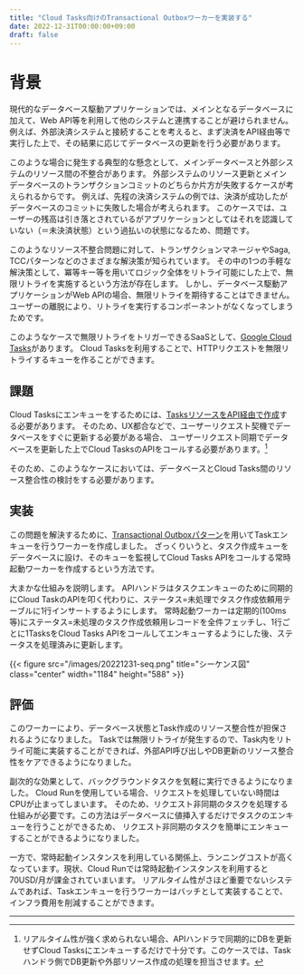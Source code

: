 ```yaml
---
title: "Cloud Tasks向けのTransactional Outboxワーカーを実装する"
date: 2022-12-31T00:00:00+09:00
draft: false
---
```


# 背景

現代的なデータベース駆動アプリケーションでは、メインとなるデータベースに加えて、Web API等を利用して他のシステムと連携することが避けられません。
例えば、外部決済システムと接続することを考えると、まず決済をAPI経由等で実行した上で、その結果に応じてデータベースの更新を行う必要があります。

このような場合に発生する典型的な懸念として、メインデータベースと外部システムのリソース間の不整合があります。 
外部システムのリソース更新とメインデータベースのトランザクションコミットのどちらか片方が失敗するケースが考えられるからです。
例えば、先程の決済システムの例では、決済が成功したがデータベースのコミットに失敗した場合が考えられます。
このケースでは、ユーザーの残高は引き落とされているがアプリケーションとしてはそれを認識していない（＝未決済状態）という過払いの状態になるため、問題です。

このようなリソース不整合問題に対して、トランザクションマネージャやSaga, TCCパターンなどのさまざまな解決策が知られています。
その中の1つの手軽な解決策として、冪等キー等を用いてロジック全体をリトライ可能にした上で、無限リトライを実施するという方法が存在します。
しかし、データベース駆動アプリケーションがWeb APIの場合、無限リトライを期待することはできません。ユーザーの離脱により、リトライを実行するコンポーネントがなくなってしまうためです。

このようなケースで無限リトライをトリガーできるSaaSとして、[Google Cloud Tasks](https://cloud.google.com/tasks?hl=ja)があります。
Cloud Tasksを利用することで、HTTPリクエストを無限リトライするキューを作ることができます。

## 課題

Cloud Tasksにエンキューをするためには、[TasksリソースをAPI経由で作成](https://cloud.google.com/tasks/docs/reference/rest/v2beta3/projects.locations.queues.tasks/create)する必要があります。
そのため、UX都合などで、ユーザーリクエスト契機でデータベースをすぐに更新する必要がある場合、
ユーザーリクエスト同期でデータベースを更新した上でCloud TasksのAPIをコールする必要があります。[^note_background]

そのため、このようなケースにおいては、データベースとCloud Tasks間のリソース整合性の検討をする必要があります。

## 実装

この問題を解決するために、[Transactional Outboxパターン](https://microservices.io/patterns/data/transactional-outbox.html)を用いてTaskエンキューを行うワーカーを作成しました。
ざっくりいうと、タスク作成キューをデータベースに設け、そのキューを監視してCloud Tasks APIをコールする常時起動ワーカーを作成するという方法です。

大まかな仕組みを説明します。
APIハンドラはタスクエンキューのために同期的にCloud TaskのAPIを叩く代わりに、ステータス=未処理でタスク作成依頼用テーブルに1行インサートするようにします。
常時起動ワーカーは定期的(100ms等)にステータス=未処理のタスク作成依頼用レコードを全件フェッチし、1行ごとに1TasksをCloud Tasks APIをコールしてエンキューするようにした後、ステータスを処理済みに更新します。

{{< figure src="/images/20221231-seq.png" title="シーケンス図" class="center" width="1184" height="588" >}}




## 評価
このワーカーにより、データベース状態とTask作成のリソース整合性が担保されるようになりました。 
Taskでは無限リトライが発生するので、Task内をリトライ可能に実装することができれば、外部API呼び出しやDB更新のリソース整合性をケアできるようになりました。

副次的な効果として、バックグラウンドタスクを気軽に実行できるようになりました。
Cloud Runを使用している場合、リクエストを処理していない時間はCPUが止まってしまいます。
そのため、リクエスト非同期のタスクを処理する仕組みが必要です。この方法はデータベースに値挿入するだけでタスクのエンキューを行うことができるため、
リクエスト非同期のタスクを簡単にエンキューすることができるようになりました。

一方で、常時起動インスタンスを利用している関係上、ランニングコストが高くなっています。現状、Cloud Runでは常時起動インスタンスを利用すると70USD/月が課金されていまいます。
リアルタイム性がさほど重要でないシステムであれば、Taskエンキューを行うワーカーはバッチとして実装することで、インフラ費用を削減することができます。

---

[^note_background]: リアルタイム性が強く求められない場合、APIハンドラで同期的にDBを更新せずCloud Tasksにエンキューするだけで十分です。このケースでは、Taskハンドラ側でDB更新や外部リソース作成の処理を担当させます。